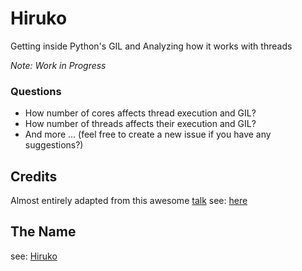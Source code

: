 Hiruko
======

Getting inside Python's GIL and Analyzing how it works with threads

*Note: Work in Progress*

### Questions ###

* How number of cores affects thread execution and GIL?
* How number of threads affects their execution and GIL?
* And more ... (feel free to create a new issue if you have any suggestions?)

Credits
-------

Almost entirely adapted from this awesome [talk](https://www.youtube.com/watch?v=Obt-vMVdM8s)
see: [here](http://www.dabeaz.com/GIL/)

The Name
--------

see: [Hiruko](http://naruto.wikia.com/wiki/Hiruko)

